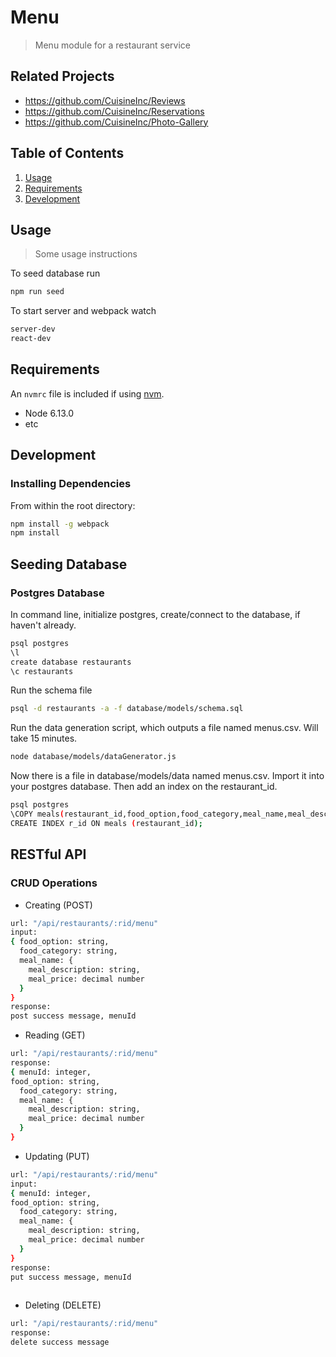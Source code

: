 # Menu

> Menu module for a restaurant service

## Related Projects

  - https://github.com/CuisineInc/Reviews
  - https://github.com/CuisineInc/Reservations
  - https://github.com/CuisineInc/Photo-Gallery

## Table of Contents

1. [Usage](#Usage)
1. [Requirements](#requirements)
1. [Development](#development)

## Usage

> Some usage instructions

To seed database run
```sh
npm run seed
```

To start server and webpack watch
```sh
server-dev
react-dev
```

## Requirements

An `nvmrc` file is included if using [nvm](https://github.com/creationix/nvm).

- Node 6.13.0
- etc

## Development

### Installing Dependencies

From within the root directory:

```sh
npm install -g webpack
npm install
```

## Seeding Database
### Postgres Database
In command line, initialize postgres, create/connect to the database, if haven't already.
```sh
psql postgres
\l
create database restaurants
\c restaurants
```
Run the schema file
```sh
psql -d restaurants -a -f database/models/schema.sql
```
Run the data generation script, which outputs a file named menus.csv. Will take 15 minutes.
```sh
node database/models/dataGenerator.js
```
Now there is a file in database/models/data named menus.csv. Import it into your postgres database. Then add an index on the restaurant_id.
```sh
psql postgres
\COPY meals(restaurant_id,food_option,food_category,meal_name,meal_description,meal_price) FROM '/filepath/menus.csv' DELIMITER ',' CSV HEADER;
CREATE INDEX r_id ON meals (restaurant_id);
```
## RESTful API

### CRUD Operations
- Creating (POST)
```sh
url: "/api/restaurants/:rid/menu"
input:
{ food_option: string,
  food_category: string,
  meal_name: {
    meal_description: string,
    meal_price: decimal number
  }
}
response:
post success message, menuId
```
- Reading (GET)
```sh
url: "/api/restaurants/:rid/menu"
response:
{ menuId: integer,
food_option: string,
  food_category: string,
  meal_name: {
    meal_description: string,
    meal_price: decimal number
  }
}
```
- Updating (PUT)
```sh
url: "/api/restaurants/:rid/menu"
input:
{ menuId: integer,
food_option: string,
  food_category: string,
  meal_name: {
    meal_description: string,
    meal_price: decimal number
  }
}
response:
put success message, menuId
 
```
- Deleting (DELETE)
```sh
url: "/api/restaurants/:rid/menu"
response:
delete success message
```
